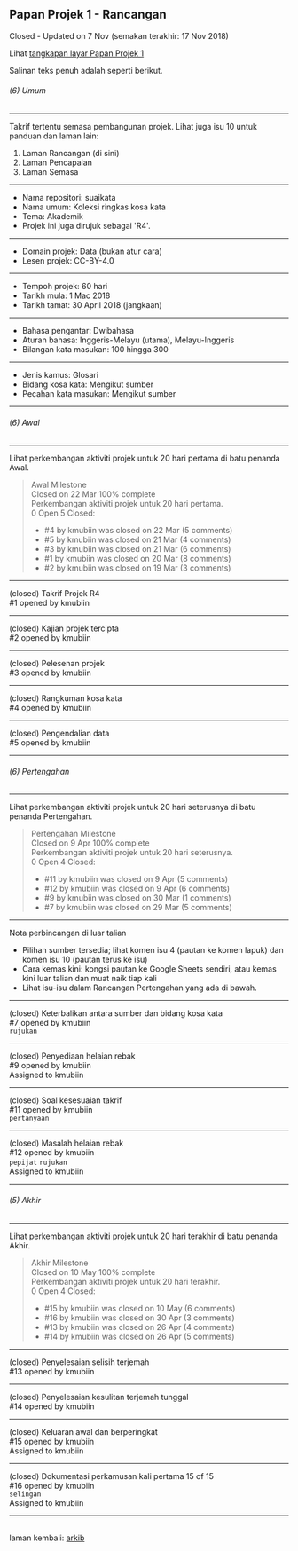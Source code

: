 Papan Projek 1 - Rancangan
--------------------------

Closed - Updated on 7 Nov (semakan terakhir: 17 Nov 2018)

Lihat [tangkapan layar Papan Projek 1][1i]

Salinan teks penuh adalah seperti berikut.

###### (6) Umum

---

Takrif tertentu semasa pembangunan projek. Lihat juga isu
10 untuk panduan dan laman lain:

1. Laman Rancangan (di sini)
2. Laman Pencapaian
3. Laman Semasa

---

- Nama repositori: suaikata
- Nama umum: Koleksi ringkas kosa kata
- Tema: Akademik
- Projek ini juga dirujuk sebagai 'R4'.

---

- Domain projek: Data (bukan atur cara)
- Lesen projek: CC-BY-4.0

---

- Tempoh projek: 60 hari
- Tarikh mula: 1 Mac 2018
- Tarikh tamat: 30 April 2018 (jangkaan)

---

- Bahasa pengantar: Dwibahasa
- Aturan bahasa: Inggeris-Melayu (utama), Melayu-Inggeris
- Bilangan kata masukan: 100 hingga 300

---

- Jenis kamus: Glosari
- Bidang kosa kata: Mengikut sumber
- Pecahan kata masukan: Mengikut sumber

---

###### (6) Awal

---

Lihat perkembangan aktiviti projek untuk 20 hari pertama di
batu penanda Awal.

> Awal Milestone  
> Closed on 22 Mar 100% complete  
> Perkembangan aktiviti projek untuk 20 hari pertama.  
> 0 Open 5 Closed:  
> - #4 by kmubiin was closed on 22 Mar (5 comments)  
> - #5 by kmubiin was closed on 21 Mar (4 comments)  
> - #3 by kmubiin was closed on 21 Mar (6 comments)  
> - #1 by kmubiin was closed on 20 Mar (8 comments)  
> - #2 by kmubiin was closed on 19 Mar (3 comments)

---

(closed) Takrif Projek R4  
  #1 opened by kmubiin

---

(closed) Kajian projek tercipta  
  #2 opened by kmubiin

---

(closed) Pelesenan projek  
  #3 opened by kmubiin

---

(closed) Rangkuman kosa kata  
  #4 opened by kmubiin

---

(closed) Pengendalian data  
  #5 opened by kmubiin

---

###### (6) Pertengahan

---

Lihat perkembangan aktiviti projek untuk 20 hari seterusnya
di batu penanda Pertengahan.

> Pertengahan Milestone  
> Closed on 9 Apr 100% complete  
> Perkembangan aktiviti projek untuk 20 hari seterusnya.  
> 0 Open 4 Closed:  
> - #11 by kmubiin was closed on 9 Apr (5 comments)  
> - #12 by kmubiin was closed on 9 Apr (6 comments)  
> - #9 by kmubiin was closed on 30 Mar (1 comments)  
> - #7 by kmubiin was closed on 29 Mar (5 comments)

---

Nota perbincangan di luar talian

- Pilihan sumber tersedia; lihat komen isu 4 (pautan ke
komen lapuk) dan komen isu 10 (pautan terus ke isu)
- Cara kemas kini: kongsi pautan ke Google Sheets sendiri,
atau kemas kini luar talian dan muat naik tiap kali
- Lihat isu-isu dalam Rancangan Pertengahan yang ada di
bawah.

---

(closed) Keterbalikan antara sumber dan bidang kosa kata  
  #7 opened by kmubiin  
  `rujukan`

---

(closed) Penyediaan helaian rebak  
  #9 opened by kmubiin  
  Assigned to kmubiin

---

(closed) Soal kesesuaian takrif  
  #11 opened by kmubiin  
  `pertanyaan`

---

(closed) Masalah helaian rebak  
  #12 opened by kmubiin  
  `pepijat` `rujukan`  
  Assigned to kmubiin

---

###### (5) Akhir

---

Lihat perkembangan aktiviti projek untuk 20 hari terakhir di
batu penanda Akhir.

> Akhir Milestone  
> Closed on 10 May 100% complete  
> Perkembangan aktiviti projek untuk 20 hari terakhir.  
> 0 Open 4 Closed:  
> - #15 by kmubiin was closed on 10 May (6 comments)  
> - #16 by kmubiin was closed on 30 Apr (3 comments)  
> - #13 by kmubiin was closed on 26 Apr (4 comments)  
> - #14 by kmubiin was closed on 26 Apr (5 comments)

---

(closed) Penyelesaian selisih terjemah  
  #13 opened by kmubiin

---

(closed) Penyelesaian kesulitan terjemah tunggal  
  #14 opened by kmubiin

---

(closed) Keluaran awal dan berperingkat  
  #15 opened by kmubiin  
  Assigned to kmubiin

---

(closed) Dokumentasi perkamusan kali pertama
  15 of 15  
  #16 opened by kmubiin  
  `selingan`  
  Assigned to kmubiin

---

&nbsp;  
laman kembali: [arkib][0]

  [0]: ../index.md
  [1i]: pp1i.png
